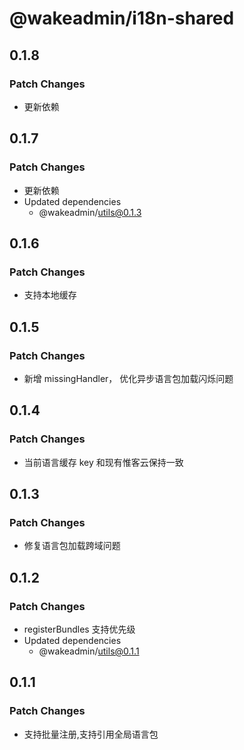 # @wakeadmin/i18n-shared

## 0.1.8

### Patch Changes

- 更新依赖

## 0.1.7

### Patch Changes

- 更新依赖
- Updated dependencies
  - @wakeadmin/utils@0.1.3

## 0.1.6

### Patch Changes

- 支持本地缓存

## 0.1.5

### Patch Changes

- 新增 missingHandler， 优化异步语言包加载闪烁问题

## 0.1.4

### Patch Changes

- 当前语言缓存 key 和现有惟客云保持一致

## 0.1.3

### Patch Changes

- 修复语言包加载跨域问题

## 0.1.2

### Patch Changes

- registerBundles 支持优先级
- Updated dependencies
  - @wakeadmin/utils@0.1.1

## 0.1.1

### Patch Changes

- 支持批量注册,支持引用全局语言包
